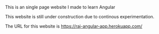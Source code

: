 This is an single page website I made to learn Angular

This website is still under construction due to continous experimentation.

The URL for this website is https://raj-angular-app.herokuapp.com/
